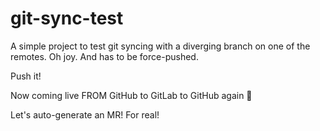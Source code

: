 # git-sync-test

A simple project to test git syncing with a diverging branch on one of the remotes. Oh joy. And has to be force-pushed.

Push it!

Now coming live FROM GitHub to GitLab to GitHub again :tada:

Let's auto-generate an MR! For real!
